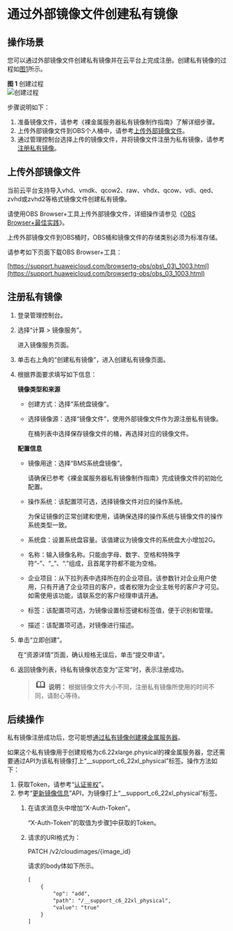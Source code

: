# 通过外部镜像文件创建私有镜像<a name="bms_01_0027"></a>

## 操作场景<a name="section9787459153815"></a>

您可以通过外部镜像文件创建私有镜像并在云平台上完成注册。创建私有镜像的过程如[图1](#fig38131647453)所示。

**图 1**  创建过程<a name="fig38131647453"></a>  
![](figures/创建过程.png "创建过程")

步骤说明如下：

1.  准备镜像文件，请参考《裸金属服务器私有镜像制作指南》了解详细步骤。
2.  上传外部镜像文件到OBS个人桶中，请参考[上传外部镜像文件](#section175082275342)。
3.  通过管理控制台选择上传的镜像文件，并将镜像文件注册为私有镜像，请参考[注册私有镜像](#section17202836566)。

## 上传外部镜像文件<a name="section175082275342"></a>

当前云平台支持导入vhd、vmdk、qcow2、raw、vhdx、qcow、vdi、qed、zvhd或zvhd2等格式镜像文件创建私有镜像。

请使用OBS Browser+工具上传外部镜像文件，详细操作请参见《[OBS Browser+最佳实践](https://support.huaweicloud.com/browsertg-obs/obs_03_1006.html)》。

上传外部镜像文件到OBS桶时，OBS桶和镜像文件的存储类别必须为标准存储。

请参考如下页面下载OBS Browser+工具：

[https://support.huaweicloud.com/browsertg-obs/obs\_03\_1003.html](https://support.huaweicloud.com/browsertg-obs/obs_03_1003.html)

## 注册私有镜像<a name="section17202836566"></a>

1.  登录管理控制台。
2.  选择“计算 \> 镜像服务”。

    进入镜像服务页面。

3.  单击右上角的“创建私有镜像”，进入创建私有镜像页面。
4.  根据界面要求填写如下信息：

    **镜像类型和来源**

    -   创建方式：选择“系统盘镜像”。
    -   选择镜像源：选择“镜像文件”，使用外部镜像文件作为源注册私有镜像。

        在桶列表中选择保存镜像文件的桶，再选择对应的镜像文件。

    **配置信息**

    -   镜像用途：选择“BMS系统盘镜像”。

        请确保已参考《裸金属服务器私有镜像制作指南》完成镜像文件的初始化配置。

    -   操作系统：该配置项可选，选择镜像文件对应的操作系统。

        为保证镜像的正常创建和使用，请确保选择的操作系统与镜像文件的操作系统类型一致。

    -   系统盘：设置系统盘容量。该值建议为镜像文件的系统盘大小增加2G。
    -   名称：输入镜像名称。只能由字母、数字、空格和特殊字符“-”、“\_”、“.”组成，且首尾字符都不能为空格。
    -   企业项目：从下拉列表中选择所在的企业项目。该参数针对企业用户使用，只有开通了企业项目的客户，或者权限为企业主帐号的客户才可见。如需使用该功能，请联系您的客户经理申请开通。
    -   标签：该配置项可选，为镜像设置标签键和标签值，便于识别和管理。
    -   描述：该配置项可选，对镜像进行描述。

5.  单击“立即创建”。

    在“资源详情”页面，确认规格无误后，单击“提交申请”。

6.  返回镜像列表，待私有镜像状态变为“正常”时，表示注册成功。

    >![](public_sys-resources/icon-note.gif) **说明：** 
    >根据镜像文件大小不同，注册私有镜像所使用的时间不同，请耐心等待。


## 后续操作<a name="section87741111715"></a>

私有镜像注册成功后，您可能想[通过私有镜像创建裸金属服务器](通过私有镜像创建裸金属服务器.md)。

如果这个私有镜像用于创建规格为c6.22xlarge.physical的裸金属服务器，您还需要通过API为该私有镜像打上“\_\_support\_c6\_22xl\_physical”标签。操作方法如下：

1.  <a name="zh-cn_topic_0058758453_zh-cn_topic_0085214115_li13762086162643"></a>获取Token，请参考“[认证鉴权](https://support.huaweicloud.com/api-ims/ims_03_0303.html)”。
2.  参考“[更新镜像信息](https://support.huaweicloud.com/api-ims/ims_03_0604.html)”API，为镜像打上“\_\_support\_c6\_22xl\_physical”标签。
    1.  在请求消息头中增加“X-Auth-Token”。

        “X-Auth-Token”的取值为步骤[1](#zh-cn_topic_0058758453_zh-cn_topic_0085214115_li13762086162643)中获取的Token。

    2.  请求的URI格式为：

        PATCH /v2/cloudimages/\{image\_id\}

        请求的body体如下所示。

        ```
        [
            {
                "op": "add",
                "path": "/__support_c6_22xl_physical",
                "value": "true"
            }
        ]
        ```



